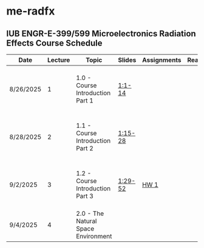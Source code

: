 # me-radfx
## IUB ENGR-E-399/599 Microelectronics Radiation Effects Course Schedule

|Date|Lecture|Topic|Slides|Assignments|Reading|Due|Video Link|
|---|---|---|---|---|---|---|---|
|8/26/2025|1|1.0 - Course Introduction Part 1|[1:1-14](../Slides/01-Course_Introduction/01-Course_Introduction.pdf)||||[1.0 - ME RADFX Lecture 1: Course Introduction Part 1](https://iu.mediaspace.kaltura.com/media/t/1_62r6bi8z)|
|8/28/2025|2|1.1 - Course Introduction Part 2|[1:15-28](../Slides/01-Course_Introduction/01-Course_Introduction.pdf)||||[1.1 - ME RADFX Lecture 2: Course Introduction Part 2](https://iu.mediaspace.kaltura.com/media/t/1_ypdppb1t)|
|9/2/2025|3|1.2 - Course Introduction Part 3|[1:29-52](../Slides/01-Course_Introduction/01-Course_Introduction.pdf)|[HW 1](../HW/HW_01.md)|||[1.1 - ME RADFX Lecture 3: Course Introduction Part 3]()|
|9/4/2025|4|2.0 - The Natural Space Environment|[]()|[]()||[HW 1](../HW/HW_01.md)|[]()|
